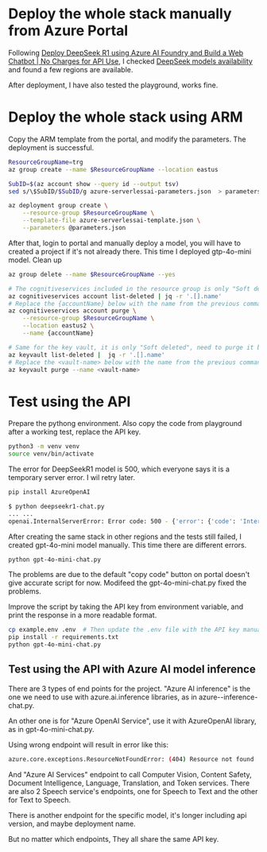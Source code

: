 # Deploy the whole stack manually from Azure Portal
Following [Deploy DeepSeek R1 using Azure AI Foundry and Build a Web Chatbot | No Charges for API Use](https://youtu.be/pj2knBX4S1w?si=I2_7MniDn0Us9bl0), I checked [DeepSeek models availability](https://learn.microsoft.com/en-us/azure/ai-studio/how-to/deploy-models-serverless-availability#deepseek-models-from-microsoft) and found a few regions are available. 

After deployment, I have also tested the playground, works fine.

# Deploy the whole stack using ARM
Copy the ARM template from the portal, and modify the parameters. The deployment is successful.
```bash
ResourceGroupName=trg
az group create --name $ResourceGroupName --location eastus

SubID=$(az account show --query id --output tsv)
sed s/\$SubID/$SubID/g azure-serverlessai-parameters.json  > parameters.json 

az deployment group create \
    --resource-group $ResourceGroupName \
    --template-file azure-serverlessai-template.json \
    --parameters @parameters.json
```
After that, login to portal and manually deploy a model, you will have to created a project if it's not already there. This time I deployed gtp-4o-mini model.
Clean up
```bash
az group delete --name $ResourceGroupName --yes

# The cognitiveservices included in the resource group is only "Soft deleted", need to purge it before create it again.
az cognitiveservices account list-deleted | jq -r '.[].name'
# Replace the {accountName} below with the name from the previous command
az cognitiveservices account purge \
    --resource-group $ResourceGroupName \
    --location eastus2 \
    --name {accountName}

# Same for the key vault, it is only "Soft deleted", need to purge it before create it again.
az keyvault list-deleted |  jq -r '.[].name'
# Replace the <vault-name> below with the name from the previous command
az keyvault purge --name <vault-name>
```
# Test using the API
Prepare the pythong environment. Also copy the code from playground after a working test, replace the API key.
```bash
python3 -m venv venv
source venv/bin/activate
```
The error for DeepSeekR1 model is 500, which everyone says it is a temporary server error. I wil retry later.
```bash
pip install AzureOpenAI

$ python deepseekr1-chat.py 
... ...
openai.InternalServerError: Error code: 500 - {'error': {'code': 'InternalServerError', 'message': 'Backend returned unexpected response. Please contact Microsoft for help.'}}
```
After creating the same stack in other regions and the tests still failed, I created gpt-4o-mini model manually. This time there are different errors.
```bash
python gpt-4o-mini-chat.py
```
The problems are due to the default "copy code" button on portal doesn't give accurate script for now. Modifeed the gpt-4o-mini-chat.py fixed the problems.

Improve the script by taking the API key from environment variable, and print the response in a more readable format.
```bash
cp example.env .env  # Then update the .env file with the API key manually 
pip install -r requirements.txt 
python gpt-4o-mini-chat.py
```

## Test using the API with Azure AI model inference
There are 3 types of end points for the project. "Azure AI inference" is the one we need to use with azure.ai.inference libraries, as in azure--inference-chat.py.

An other one is for "Azure OpenAI Service", use it with AzureOpenAI library, as in gpt-4o-mini-chat.py.

Using wrong endpoint will result in error like this:
```bash
azure.core.exceptions.ResourceNotFoundError: (404) Resource not found
```

And "Azure AI Services" endpoint to call Computer Vision, Content Safety, Document Intelligence, Language, Translation, and Token services. There are also 2 Speech service's endpoints, one for Speech to Text and the other for Text to Speech.

There is another endpoint for the specific model, it's longer including api version, and maybe deployment name.

But no matter which endpoints, They all share the same API key. 
